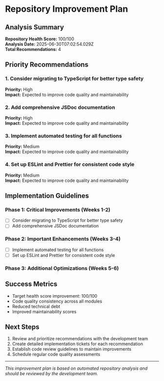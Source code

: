 # Repository Improvement Plan

## Analysis Summary

**Repository Health Score:** 100/100  
**Analysis Date:** 2025-06-30T07:02:54.029Z  
**Total Recommendations:** 4

## Priority Recommendations

### 1. Consider migrating to TypeScript for better type safety

**Priority:** High  
**Impact:** Expected to improve code quality and maintainability

### 2. Add comprehensive JSDoc documentation

**Priority:** High  
**Impact:** Expected to improve code quality and maintainability

### 3. Implement automated testing for all functions

**Priority:** Medium  
**Impact:** Expected to improve code quality and maintainability

### 4. Set up ESLint and Prettier for consistent code style

**Priority:** Medium  
**Impact:** Expected to improve code quality and maintainability



## Implementation Guidelines

### Phase 1: Critical Improvements (Weeks 1-2)
- [ ] Consider migrating to TypeScript for better type safety
- [ ] Add comprehensive JSDoc documentation

### Phase 2: Important Enhancements (Weeks 3-4)
- [ ] Implement automated testing for all functions
- [ ] Set up ESLint and Prettier for consistent code style

### Phase 3: Additional Optimizations (Weeks 5-6)


## Success Metrics

- Target health score improvement: 100/100
- Code quality consistency across all modules
- Reduced technical debt
- Improved maintainability scores

## Next Steps

1. Review and prioritize recommendations with the development team
2. Create detailed implementation tickets for each recommendation
3. Establish code review guidelines to maintain improvements
4. Schedule regular code quality assessments

---
*This improvement plan is based on automated repository analysis and should be reviewed by the development team.*
